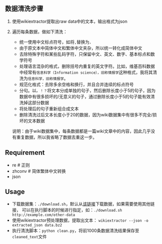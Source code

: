 ## 数据清洗步骤

1. 使用wikiextractor提取出raw data中的文本，输出格式为json

2. 遍历每条数据，做如下清洗：

   - 统一使用中文标点符号，如将`,`替换为`，`
   - 由于原文本中简体中文和繁体中文夹杂，所以统一转化成简体中文
   - 去除特殊字符和某些乱码字符，只保留中文、英文、数字、基本标点和数学符号
   - 处理语言混杂的格式，删除括号内重复的英文字符。比如，维基百科数据中经常有`信息科学（Information science），旧称情报学`这种格式，我将其清洗为`信息科学，旧称情报学`。
   - 规范化格式：去除多余空格和换行，并且合并连续的标点符号
   - 分句。以`。！？`将文本分成单独的句子，然后删除长度小于5的句子，因为数据中有很多损坏的/无意义的句子，通过删除长度小于5的句子能有效清洗掉这部分数据
   - 将处理后的句子重新组合成文本
   - 删除清洗过后文本长度小于20的数据，因为wiki数据集中有很多不完全/损坏的文本数据

   说明：由于wiki数据集中，每条数据都是一篇wiki文章中的内容，因此几乎没有重复数据，所以我省略了数据去重这一步。

## Requirement

- re            # 正则
- zhconv   # 简体繁体中文转换
- json 

## Usage

- 下载数据集：`./download.sh`，默认从[该链接](https://dumps.wikimedia.org/zhwiki/20250201/zhwiki-20250201-pages-articles-multistream1.xml-p1p187712.bz2)下载数据，如果需要使用其他链接， 可以在执行脚本的时候进行指定，如：`./download.sh http://example.com/other-data`
- 使用wikiextractor预处理数据，提取出文本： `wikiextractor --json -o extracted_json data.bz2`
- 执行清洗脚本：`python clean.py`，将前1000条数据清洗结果保存至`cleaned_text`文件
